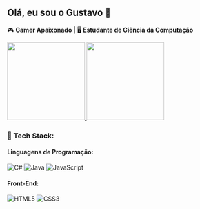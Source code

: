 ## Olá, eu sou o Gustavo 👋

🎮 **Gamer Apaixonado** | 🖥️ **Estudante de Ciência da Computação**  

<div>
  <a href="https://github.com/GustavoPublio">
    <img height="180mm" src="https://github-readme-stats.vercel.app/api?username=GustavoPublio&show_icons=true&theme=merko&include_all_counts=true&count_private=true"/>
    <img height="180mm" src="https://github-readme-stats.vercel.app/api/top-langs/?username=GustavoPublio&layout=compact&langs_count=16&theme=merko"/>
  </a>
</div>

### 🚀 Tech Stack:

#### Linguagens de Programação:
![C#](https://img.shields.io/badge/C%23-239120?logo=c-sharp&logoColor=white)
![Java](https://img.shields.io/badge/Java-ED8B00?logo=openjdk&logoColor=white)
![JavaScript](https://img.shields.io/badge/JavaScript-F7DF1E?logo=javascript&logoColor=black)

#### Front-End:
![HTML5](https://img.shields.io/badge/HTML5-E34F26?logo=html5&logoColor=white)
![CSS3](https://img.shields.io/badge/CSS3-1572B6?logo=css3&logoColor=white)
